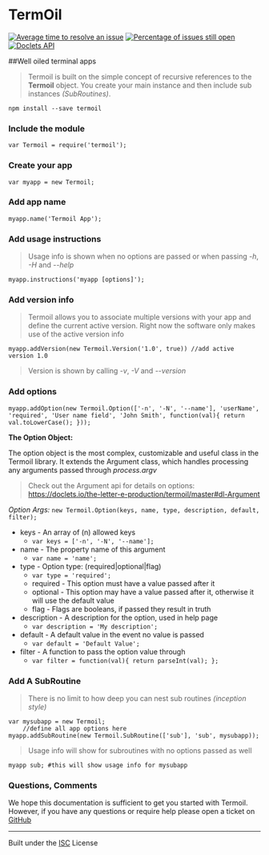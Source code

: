 TermOil
===================

[![Average time to resolve an issue](http://isitmaintained.com/badge/resolution/the-letter-e-production/termoil.svg)](http://isitmaintained.com/project/the-letter-e-production/Express-MVC "Average time to resolve an issue") [![Percentage of issues still open](http://isitmaintained.com/badge/open/the-letter-e-production/termoil.svg)](http://isitmaintained.com/project/the-letter-e-production/Express-MVC "Percentage of issues still open") [![Doclets API](https://img.shields.io/badge/doclets-api-blue.svg)](https://doclets.io/the-letter-e-production/termoil/master)


##Well oiled terminal apps

>Termoil is built on the simple concept of recursive references to the __Termoil__ object. You create your main instance and then include sub instances *(SubRoutines)*.

```
npm install --save termoil
```

### Include the module

```
var Termoil = require('termoil');
```

### Create your app

```
var myapp = new Termoil;
```
### Add app name

```
myapp.name('Termoil App');
```

### Add usage instructions

> Usage info is shown when no options are passed or when passing *-h*, *-H* and *--help*

```
myapp.instructions('myapp [options]');
```

### Add version info

> Termoil allows you to associate multiple versions with your app and define the current active version. Right now the software only makes use of the active version info

```
myapp.addVersion(new Termoil.Version('1.0', true)) //add active version 1.0
```

> Version is shown by calling *-v*, *-V* and *--version*

### Add options

```
myapp.addOption(new Termoil.Option(['-n', '-N', '--name'], 'userName', 'required', 'User name field', 'John Smith', function(val){ return val.toLowerCase(); }));
```

__The Option Object:__

The option object is the most complex, customizable and useful class in the Termoil library. It extends the Argument class, which handles processing any arguments passed through *process.argv*

> Check out the Argument api for details on options: https://doclets.io/the-letter-e-production/termoil/master#dl-Argument

*Option Args:* `new Termoil.Option(keys, name, type, description, default, filter);`

 - keys - An array of (n) allowed keys
    - `var keys = ['-n', '-N', '--name'];`
 - name - The property name of this argument
   - `var name = 'name';`
 - type - Option type: (required|optional|flag)
    - `var type = 'required';`
    - required - This option must have a value passed after it
    - optional - This option may have a value passed after it, otherwise it will use the default value
    - flag - Flags are booleans, if passed they result in truth
 - description - A description for the option, used in help page
    - `var description = 'My description';`
 - default - A default value in the event no value is passed
    - `var default = 'Default Value';`
 - filter - A function to pass the option value through
    - `var filter = function(val){ return parseInt(val); };`

 
### Add A SubRoutine

> There is no limit to how deep you can nest sub routines *(inception style)*

```
var mysubapp = new Termoil;
    //define all app options here
myapp.addSubRoutine(new Termoil.SubRoutine(['sub'], 'sub', mysubapp));
```
> Usage info will show for subroutines with no options passed as well

    myapp sub; #this will show usage info for mysubapp

### Questions, Comments
We hope this documentation is sufficient to get you started with Termoil. However, if you have any questions or require help please open a ticket on [GitHub](https://github.com/the-letter-e-production/termoil)


----------


Built under the [ISC](http://opensource.org/licenses/ISC) License
